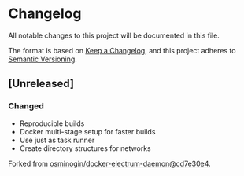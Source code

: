 # Changelog
All notable changes to this project will be documented in this file.

The format is based on [Keep a Changelog](https://keepachangelog.com/en/1.0.0/),
and this project adheres to [Semantic Versioning](https://semver.org/spec/v2.0.0.html).

## [Unreleased]

### Changed
- Reproducible builds
- Docker multi-stage setup for faster builds
- Use just as task runner
- Create directory structures for networks

Forked from [osminogin/docker-electrum-daemon@cd7e30e4](https://github.com/osminogin/docker-electrum-daemon/commit/cd7e30e402f48984e0271d34d2d552a3d3989c9d).
